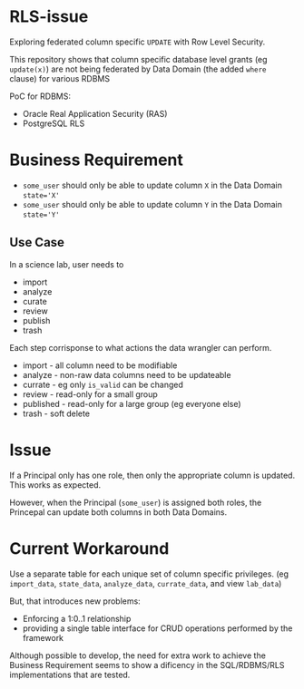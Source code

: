 # RLS-issue
 Exploring federated column specific `UPDATE` with Row Level Security.

This repository shows that column specific database level grants (eg `update(x)`) are not being federated by Data Domain (the added `where` clause) for various RDBMS

PoC for RDBMS:
- Oracle Real Application Security (RAS)
- PostgreSQL RLS

# Business Requirement

- `some_user` should only be able to update column `X` in the Data Domain `state='X'`
- `some_user` should only be able to update column `Y` in the Data Domain `state='Y'`

## Use Case
In a science lab, user needs to
- import
- analyze
- curate
- review
- publish
- trash

Each step corrisponse to what actions the data wrangler can perform.

- import - all column need to be modifiable
- analyze - non-raw data columns need to be updateable
- currate - eg only `is_valid` can be changed
- review - read-only for a small group
- published - read-only for a large group (eg everyone else)
- trash - soft delete

 # Issue
 
 If a Principal only has one role, then only the appropriate column is updated.  This works as expected.

 However, when the Principal (`some_user`) is assigned both roles, the Princepal can update both columns in both Data Domains.

 # Current Workaround

 Use a separate table for each unique set of column specific privileges. (eg `import_data`, `state_data`, `analyze_data`, `currate_data`, and view `lab_data`)

 But, that introduces new problems:
 - Enforcing a 1:0..1 relationship
 - providing a single table interface for CRUD operations performed by the framework

 Although possible to develop, the need for extra work to achieve the Business Requirement seems to show a dificency in the SQL/RDBMS/RLS implementations that are tested.
 
